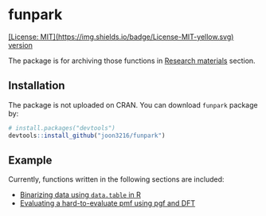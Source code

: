 
<!-- README.md is generated from README.Rmd. Please edit that file -->
funpark
=======

<!-- badges: start -->
[\[License: MIT\](https://img.shields.io/badge/License-MIT-yellow.svg)](https://opensource.org/licenses/MIT) [version](https://img.shields.io/badge/version-0.2.0-blue.svg?cacheSeconds=2592000) <!-- badges: end -->

The package is for archiving those functions in [Research materials](https://joon3216.github.io/research_materials) section.

Installation
------------

The package is not uploaded on CRAN. You can download `funpark` package by:

``` r
# install.packages("devtools")
devtools::install_github("joon3216/funpark")
```

Example
-------

Currently, functions written in the following sections are included:

-   [Binarizing data using `data.table` in R](https://joon3216.github.io/research_materials/2018/binarize.html)
-   [Evaluating a hard-to-evaluate pmf using pgf and DFT](https://joon3216.github.io/research_materials/2018/pgf.html)
